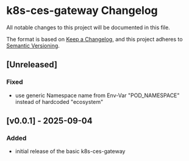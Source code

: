 # k8s-ces-gateway Changelog

All notable changes to this project will be documented in this file.

The format is based on [Keep a Changelog](https://keepachangelog.com/en/1.0.0/), and this project adheres
to [Semantic Versioning](https://semver.org/spec/v2.0.0.html).

## [Unreleased]
### Fixed
- use generic Namespace name from Env-Var "POD_NAMESPACE" instead of hardcoded "ecosystem"

## [v0.0.1] - 2025-09-04
### Added
- initial release of the basic k8s-ces-gateway
